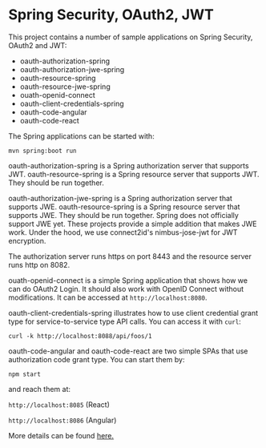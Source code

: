 # Spring Security, OAuth2, JWT
This project contains a number of sample applications on Spring Security, OAuth2 and JWT:

- oauth-authorization-spring
- oauth-authorization-jwe-spring
- oauth-resource-spring
- oauth-resource-jwe-spring
- ouath-openid-connect
- oauth-client-credentials-spring
- oauth-code-angular
- oauth-code-react

The Spring applications can be started with:

`mvn spring:boot run`

oauth-authorization-spring is a Spring authorization server that supports JWT. oauth-resource-spring is a Spring resource server that supports JWT. They should be run together.

oauth-authorization-jwe-spring is a Spring authorization server that supports JWE. oauth-resource-spring is a Spring resource server that supports JWE. They should be run together. Spring does not officially support JWE yet. These projects provide a simple addition that makes JWE work. Under the hood, we use connect2id's nimbus-jose-jwt for JWT encryption.

The authorization server runs https on port 8443 and the resource server runs http on 8082.

ouath-openid-connect is a simple Spring application that shows how we can do OAuth2 Login. It should also work with OpenID Connect without modifications. It can be accessed at `http://localhost:8080`.

oauth-client-credentials-spring illustrates how to use client credential grant type for service-to-service type API calls. You can access it with `curl`:

`curl -k http://localhost:8088/api/foos/1`

oauth-code-angular and oauth-code-react are two simple SPAs that use authorization code grant type. You can start them by:

`npm start`

and reach them at:

`http://localhost:8085` (React)

`http://localhost:8086` (Angular)

More details can be found [here.](sltang.wordpress.com/2018/03/26/spring-security-oauth2-and-jwt/) 
